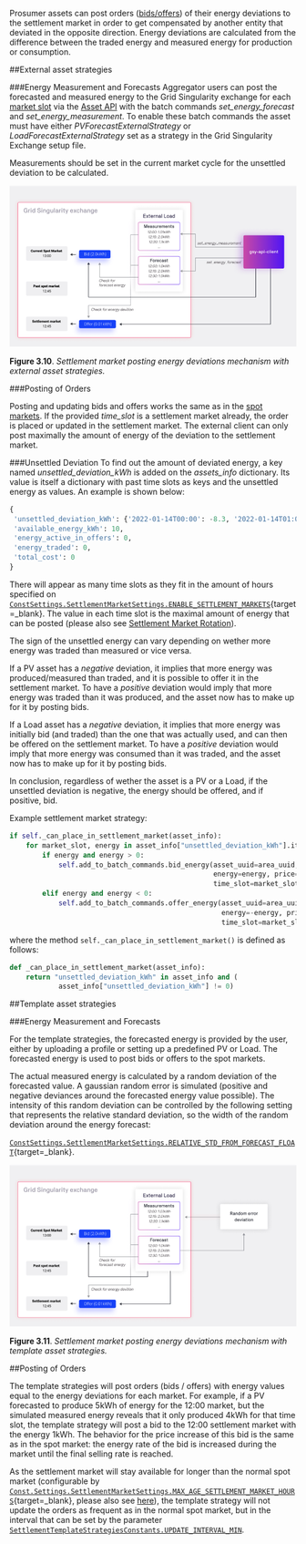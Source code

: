 Prosumer assets can post orders ([bids/offers](market-agent.md)) of their energy deviations to the settlement market in order to get compensated by another entity that deviated in the opposite direction. Energy deviations are calculated from the difference between the traded energy and measured energy for production or consumption.

##External asset strategies

###Energy Measurement and Forecasts
Aggregator users can post the forecasted and measured energy to the Grid Singularity exchange for each [market slot](market-types.md#market-slots) via the [Asset API](configure-trading-strategies-walkthrough.md) with the batch commands _set_energy_forecast_ and _set_energy_measurement_. To enable these batch commands the asset must have either _PVForecastExternalStrategy_ or _LoadForecastExternalStrategy_ set as a strategy in the Grid Singularity Exchange setup file.

Measurements should be set in the current market cycle for the unsettled deviation to be calculated.

![alt_text](img/assets-strategies-1.png)

**Figure 3.10**. *Settlement market posting energy deviations mechanism with external asset strategies.*

###Posting of Orders

Posting and updating bids and offers works the same as in the [spot markets](spot-market-types.md). If the provided _time_slot_ is a settlement market already, the order is placed or updated in the settlement market. The external client can only post maximally the amount of energy of the deviation to the settlement market.

###Unsettled Deviation
To find out the amount of deviated energy, a key named _unsettled_deviation_kWh_ is added on the _assets_info_ dictionary. Its value is itself a dictionary with past time slots as keys and the unsettled energy as values. An example is shown below:

```python
{
 'unsettled_deviation_kWh': {'2022-01-14T00:00': -8.3, '2022-01-14T01:00': -10.5},
 'available_energy_kWh': 10,
 'energy_active_in_offers': 0,
 'energy_traded': 0,
 'total_cost': 0
}
```

There will appear as many time slots as they fit in the amount of hours specified on [`ConstSettings.SettlementMarketSettings.ENABLE_SETTLEMENT_MARKETS`](https://github.com/gridsingularity/gsy-framework/blob/175a9c3c3295b78e3b5d7610e221b6f2ea72f6ec/gsy_framework/constants_limits.py#L70){target=_blank}. The value in each time slot is the maximal amount of energy that can be posted (please also see [Settlement Market Rotation](markets-rotation.md)).

The sign of the unsettled energy can vary depending on wether more energy was traded than measured or vice versa.

If a PV asset has a *negative* deviation, it implies that more energy was produced/measured than traded, and it is possible to offer it in the settlement market. To have a *positive* deviation would imply that more energy was traded than it was produced, and the asset now has to make up for it by posting bids.

If a Load asset has a *negative* deviation, it implies that more energy was initially bid (and traded) than the one that was actually used, and can then be offered on the settlement market. To have a *positive* deviation would imply that more energy was consumed than it was traded, and the asset now has to make up for it by posting bids.

In conclusion, regardless of wether the asset is a PV or a Load, if the unsettled deviation is negative, the energy should be offered, and if positive, bid.

Example settlement market strategy:

```python
if self._can_place_in_settlement_market(asset_info):
    for market_slot, energy in asset_info["unsettled_deviation_kWh"].items():
        if energy and energy > 0:
            self.add_to_batch_commands.bid_energy(asset_uuid=area_uuid,
                                                  energy=energy, price=30,
                                                  time_slot=market_slot)
        elif energy and energy < 0:
            self.add_to_batch_commands.offer_energy(asset_uuid=area_uuid,
                                                    energy=-energy, price=1,
                                                    time_slot=market_slot)
```
where the method `self._can_place_in_settlement_market()` is defined as follows:

```python
def _can_place_in_settlement_market(asset_info):
    return "unsettled_deviation_kWh" in asset_info and (
            asset_info["unsettled_deviation_kWh"] != 0)
```

##Template asset strategies

###Energy Measurement and Forecasts

For the template strategies, the forecasted energy is provided by the user, either by uploading a profile or setting up a predefined PV or Load. The forecasted energy is used to post bids or offers to the spot markets.

The actual measured energy is calculated by a random deviation of the forecasted value. A gaussian random error is simulated (positive and negative deviances around the forecasted energy value possible). The intensity of this random deviation can be controlled by the following setting that represents the relative standard deviation, so the width of the random deviation around the energy forecast:

[`ConstSettings.SettlementMarketSettings.RELATIVE_STD_FROM_FORECAST_FLOAT`](https://github.com/gridsingularity/gsy-framework/blob/175a9c3c3295b78e3b5d7610e221b6f2ea72f6ec/gsy_framework/constants_limits.py#L71){target=_blank}.

![alt_text](img/assets-strategies-2.png)

**Figure 3.11**. *Settlement market posting energy deviations mechanism with template asset strategies.*

##Posting of Orders

The template strategies will post orders (bids / offers) with energy values equal to the energy deviations for each market. For example, if a PV forecasted to produce 5kWh of energy for the 12:00 market, but the simulated measured energy reveals that it only produced 4kWh for that time slot, the template strategy will post a bid to the 12:00 settlement market with the energy 1kWh. The behavior for the price increase of this bid is the same as in the spot market: the energy rate of the bid is increased during the market until the final selling rate is reached.

As the settlement market will stay available for longer than the normal spot market (configurable by [`Const.Settings.SettlementMarketSettings.MAX_AGE_SETTLEMENT_MARKET_HOURS`](https://github.com/gridsingularity/gsy-framework/blob/175a9c3c3295b78e3b5d7610e221b6f2ea72f6ec/gsy_framework/constants_limits.py#L69){target=_blank}, please also see [here](markets-rotation.md)), the template strategy will not update the orders as frequent as in the normal spot market, but in the interval that can be set by the parameter [`SettlementTemplateStrategiesConstants.UPDATE_INTERVAL_MIN`](https://github.com/gridsingularity/gsy-e/blob/7f5d2866cfd8b8327e590a1377db2d9bd2909746/src/gsy_e/constants.py#L72).
